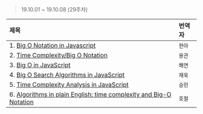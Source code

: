> 19.10.01 ~ 19.10.08 (29주차)

| 제목 | 번역자 |
|:----|:---- |
| 1. [Big O Notation in Javascript](https://github.com/Lee-hyuna/33-js-concepts-kr/wiki/Big-O-Notation-in-JavaScript) | `현아` |
| 2. [Time Complexity/Big O Notation](https://medium.com/javascript-scene/time-complexity-big-o-notation-1a4310c3ee4b) | `용관` |
| 3. [Big O in JavaScript](https://medium.com/@gmedina229/big-o-in-javascript-36ff67766051) | `해연` |
| 4. [Big O Search Algorithms in JavaScript ](http://www.bradoncode.com/blog/2012/04/big-o-algorithm-examples-in-javascript.html) | `재욱` |
| 5. [Time Complexity Analysis in JavaScript](https://www.jenniferbland.com/time-complexity-analysis-in-javascript/) | `승민` |
| 6. [Algorithms in plain English: time complexity and Big-O Notation](https://www.freecodecamp.org/news/time-is-complex-but-priceless-f0abd015063c/) | `호철` |

